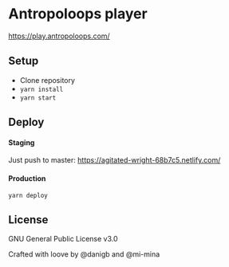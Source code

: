 # Antropoloops player

https://play.antropoloops.com/

## Setup

- Clone repository
- `yarn install`
- `yarn start`

## Deploy

#### Staging

Just push to master: https://agitated-wright-68b7c5.netlify.com/

#### Production

 `yarn deploy`


## License

GNU General Public License v3.0

Crafted with loove by @danigb and @mi-mina







